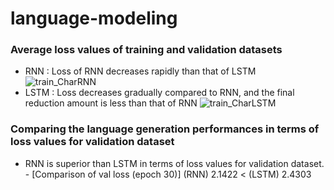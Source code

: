 # language-modeling
### Average loss values of training and validation datasets 
  - RNN : Loss of RNN decreases rapidly than that of LSTM 
![train_CharRNN](https://github.com/jiwwnn/language-modeling/assets/134251617/28661317-a7b6-4919-bcb5-e3dc38034128)
  - LSTM : Loss decreases gradually compared to RNN, and the final reduction amount is less than that of RNN 
![train_CharLSTM](https://github.com/jiwwnn/language-modeling/assets/134251617/0f14555f-5d01-4d09-8a51-c120e0ad11dd)

### Comparing the language generation performances in terms of loss values for validation dataset
  - RNN is superior than LSTM in terms of loss values for validation dataset.   - [Comparison of val loss (epoch 30)] (RNN) 2.1422  < (LSTM) 2.4303
